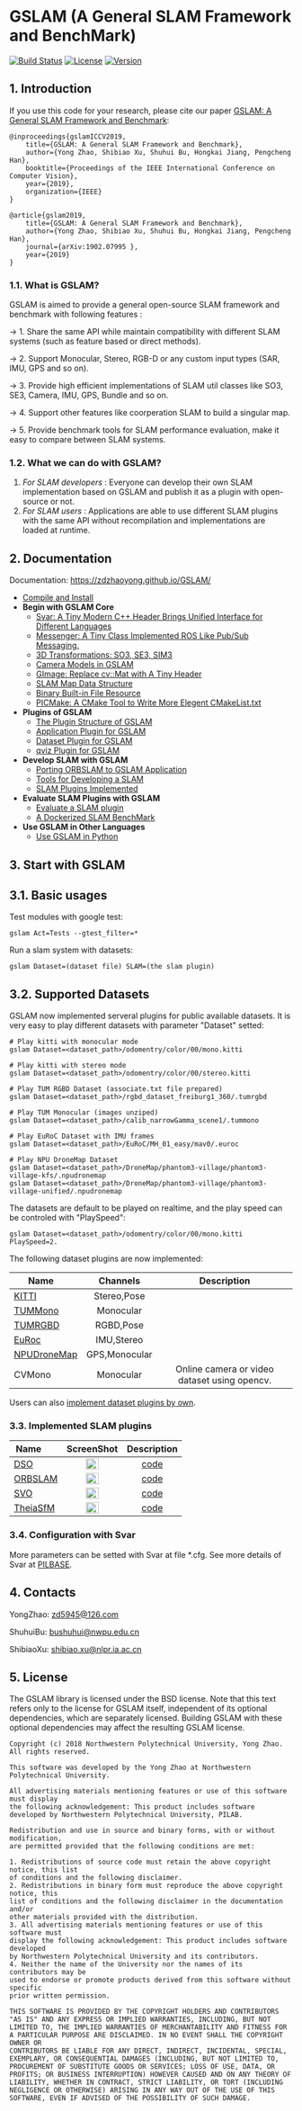 # GSLAM (A General SLAM Framework and BenchMark)

[![Build Status](https://travis-ci.org/zdzhaoyong/GSLAM.svg?branch=master)](https://travis-ci.org/zdzhaoyong/GSLAM)
[![License](https://img.shields.io/badge/license-BSD--2--Clause-blue.svg)](./LICENSE)
[![Version](https://img.shields.io/github/release/zdzhaoyong/GSLAM.svg)](https://github.com/zdzhaoyong/GSLAM/releases)

## 1. Introduction

If you use this code for your research, please cite our paper <a href="https://arxiv.org/abs/1902.07995">GSLAM: A General SLAM Framework and Benchmark</a>:

```
@inproceedings{gslamICCV2019,
	title={GSLAM: A General SLAM Framework and Benchmark},
	author={Yong Zhao, Shibiao Xu, Shuhui Bu, Hongkai Jiang, Pengcheng Han},
	booktitle={Proceedings of the IEEE International Conference on Computer Vision},
	year={2019},
	organization={IEEE}
}
```

```
@article{gslam2019,
	title={GSLAM: A General SLAM Framework and Benchmark},
	author={Yong Zhao, Shibiao Xu, Shuhui Bu, Hongkai Jiang, Pengcheng Han},
	journal={arXiv:1902.07995 },
	year={2019}
}
```

### 1.1. What is GSLAM?
GSLAM is aimed to provide a general open-source SLAM framework and benchmark with following features :

-> 1. Share the same API while maintain compatibility with different SLAM systems (such as feature based or direct methods).

-> 2. Support Monocular, Stereo, RGB-D or any custom input types (SAR, IMU, GPS and so on).

-> 3. Provide high efficient implementations of SLAM util classes like SO3, SE3, Camera, IMU, GPS, Bundle and so on.

-> 4. Support other features like coorperation SLAM to build a singular map.

-> 5. Provide benchmark tools for SLAM performance evaluation, make it easy to compare between SLAM systems.

### 1.2. What we can do with GSLAM?
1. *For SLAM developers* : Everyone can develop their own SLAM implementation based on GSLAM and publish it as a plugin with open-source or not. 
2. *For SLAM users* : Applications are able to use different SLAM plugins with the same API without recompilation and implementations are loaded at runtime.

## 2. Documentation

Documentation: https://zdzhaoyong.github.io/GSLAM/

- [Compile and Install](https://zdzhaoyong.github.io/GSLAM/compile.html)
- **Begin with GSLAM Core**
  - [Svar: A Tiny Modern C++ Header Brings Unified Interface for Different Languages](https://zdzhaoyong.github.io/GSLAM/svar.html)
  - [Messenger: A Tiny Class Implemented ROS Like Pub/Sub Messaging.](https://zdzhaoyong.github.io/GSLAM/messenger.html)
  - [3D Transformations: SO3, SE3, SIM3](https://zdzhaoyong.github.io/GSLAM/transform.html)
  - [Camera Models in GSLAM](https://zdzhaoyong.github.io/GSLAM/camera.html)
  - [GImage: Replace cv::Mat with A Tiny Header](https://zdzhaoyong.github.io/GSLAM/gimage.html)
  - [SLAM Map Data Structure](https://zdzhaoyong.github.io/GSLAM/map.html)
  - [Binary Built-in File Resource](https://zdzhaoyong.github.io/GSLAM/resource.html)
  - [PICMake: A CMake Tool to Write More Elegent CMakeList.txt](https://zdzhaoyong.github.io/GSLAM/picmake.html)
- **Plugins of GSLAM**
  - [The Plugin Structure of GSLAM](https://zdzhaoyong.github.io/GSLAM/registry.html)
  - [Application Plugin for GSLAM](https://zdzhaoyong.github.io/GSLAM/application.html)
  - [Dataset Plugin for GSLAM](https://zdzhaoyong.github.io/GSLAM/dataset.html)
  - [qviz Plugin for GSLAM](https://zdzhaoyong.github.io/GSLAM/qviz.html)
- **Develop SLAM with GSLAM**
  - [Porting ORBSLAM to GSLAM Application](https://zdzhaoyong.github.io/GSLAM/orbslam.html)
  - [Tools for Developing a SLAM](https://zdzhaoyong.github.io/GSLAM/tools.html)
  - [SLAM Plugins Implemented](https://zdzhaoyong.github.io/GSLAM/slams.html)
- **Evaluate SLAM Plugins with GSLAM**
  - [Evaluate a SLAM plugin](https://zdzhaoyong.github.io/GSLAM/evaluate.html)
  - [A Dockerized SLAM BenchMark](https://zdzhaoyong.github.io/GSLAM/docker.html)
- **Use GSLAM in Other Languages**
  - [Use GSLAM in Python](https://zdzhaoyong.github.io/GSLAM/python.html)

## 3. Start with GSLAM

## 3.1. Basic usages

Test modules with google test:

```
gslam Act=Tests --gtest_filter=*
```

Run a slam system with datasets:

```
gslam Dataset=(dataset file) SLAM=(the slam plugin)
```

## 3.2. Supported Datasets

GSLAM now implemented serveral plugins for public available datasets. It is very easy to play different datasets with parameter "Dataset" setted:

```
# Play kitti with monocular mode
gslam Dataset=<dataset_path>/odomentry/color/00/mono.kitti

# Play kitti with stereo mode
gslam Dataset=<dataset_path>/odomentry/color/00/stereo.kitti

# Play TUM RGBD Dataset (associate.txt file prepared)
gslam Dataset=<dataset_path>/rgbd_dataset_freiburg1_360/.tumrgbd

# Play TUM Monocular (images unziped)
gslam Dataset=<dataset_path>/calib_narrowGamma_scene1/.tummono

# Play EuRoC Dataset with IMU frames
gslam Dataset=<dataset_path>/EuRoC/MH_01_easy/mav0/.euroc

# Play NPU DroneMap Dataset
gslam Dataset=<dataset_path>/DroneMap/phantom3-village/phantom3-village-kfs/.npudronemap
gslam Dataset=<dataset_path>/DroneMap/phantom3-village/phantom3-village-unified/.npudronemap
```

The datasets are default to be played on realtime, and the play speed can be controled with "PlaySpeed":

```
gslam Dataset=<dataset_path>/odomentry/color/00/mono.kitti PlaySpeed=2.
```

The following dataset plugins are now implemented:

| Name    |    Channels        |   Description    |
| ------- |:------------------:|:-------------:|
| [KITTI](http://www.cvlibs.net/datasets/kitti/)   | Stereo,Pose        |               |
| [TUMMono](https://vision.in.tum.de/data/datasets/mono-dataset) | Monocular          | |
| [TUMRGBD](https://vision.in.tum.de/data/datasets/rgbd-dataset) | RGBD,Pose          ||
| [EuRoc](https://projects.asl.ethz.ch/datasets/doku.php?id=kmavvisualinertialdatasets)   | IMU,Stereo         ||
| [NPUDroneMap](http://zhaoyong.adv-ci.com/downloads/npu-dronemap-dataset/)| GPS,Monocular   ||
| CVMono | Monocular           | Online camera or video dataset using opencv.|

Users can also [implement dataset plugins by own](./doc/md/dataset.md).

### 3.3. Implemented SLAM plugins
| Name        |  ScreenShot  | Description  |
| ------- |:------:|:-------------:|
| [DSO](https://github.com/JakobEngel/dso)     |  <img src="./doc/images/gslam_dso.gif" width = "50%" /> | [code](https://github.com/pi-gslam/GSLAM-DSO) |
| [ORBSLAM](https://github.com/raulmur/ORB_SLAM) |  <img src="./doc/images/gslam_orbslam.gif" width = "50%" />| [code](https://github.com/pi-gslam/GSLAM-ORBSLAM) |
| [SVO](https://github.com/uzh-rpg/rpg_svo) |  <img src="./doc/images/gslam_svo.gif" width = "50%" />| [code](https://github.com/pi-gslam/GSLAM-SVO) |
| [TheiaSfM](http://www.theia-sfm.org/) |  <img src="./doc/images/gslam_theiaSfM.png" width = "50%" />| [code](https://github.com/zdzhaoyong/GSLAM-TheiaSfM) |

### 3.4. Configuration with Svar
More parameters can be setted with Svar at file *.cfg.
See more details of Svar at [PILBASE](https://github.com/zdzhaoyong/PIL2/blob/master/apps/SvarTest/README.md).

## 4. Contacts

YongZhao: zd5945@126.com

ShuhuiBu: bushuhui@nwpu.edu.cn

ShibiaoXu: shibiao.xu@nlpr.ia.ac.cn

## 5. License

The GSLAM library is licensed under the BSD license. Note that this text refers only to the license for GSLAM itself, independent of its optional dependencies, which are separately licensed. Building GSLAM with these optional dependencies may affect the resulting GSLAM license.

```
Copyright (c) 2018 Northwestern Polytechnical University, Yong Zhao. All rights reserved.

This software was developed by the Yong Zhao at Northwestern Polytechnical University.

All advertising materials mentioning features or use of this software must display
the following acknowledgement: This product includes software developed by Northwestern Polytechnical University, PILAB.

Redistribution and use in source and binary forms, with or without modification,
are permitted provided that the following conditions are met:

1. Redistributions of source code must retain the above copyright notice, this list
of conditions and the following disclaimer.
2. Redistributions in binary form must reproduce the above copyright notice, this
list of conditions and the following disclaimer in the documentation and/or
other materials provided with the distribution.
3. All advertising materials mentioning features or use of this software must
display the following acknowledgement: This product includes software developed
by Northwestern Polytechnical University and its contributors.
4. Neither the name of the University nor the names of its contributors may be
used to endorse or promote products derived from this software without specific
prior written permission.

THIS SOFTWARE IS PROVIDED BY THE COPYRIGHT HOLDERS AND CONTRIBUTORS
"AS IS" AND ANY EXPRESS OR IMPLIED WARRANTIES, INCLUDING, BUT NOT
LIMITED TO, THE IMPLIED WARRANTIES OF MERCHANTABILITY AND FITNESS FOR
A PARTICULAR PURPOSE ARE DISCLAIMED. IN NO EVENT SHALL THE COPYRIGHT OWNER OR
CONTRIBUTORS BE LIABLE FOR ANY DIRECT, INDIRECT, INCIDENTAL, SPECIAL,
EXEMPLARY, OR CONSEQUENTIAL DAMAGES (INCLUDING, BUT NOT LIMITED TO,
PROCUREMENT OF SUBSTITUTE GOODS OR SERVICES; LOSS OF USE, DATA, OR
PROFITS; OR BUSINESS INTERRUPTION) HOWEVER CAUSED AND ON ANY THEORY OF
LIABILITY, WHETHER IN CONTRACT, STRICT LIABILITY, OR TORT (INCLUDING
NEGLIGENCE OR OTHERWISE) ARISING IN ANY WAY OUT OF THE USE OF THIS
SOFTWARE, EVEN IF ADVISED OF THE POSSIBILITY OF SUCH DAMAGE.
```

